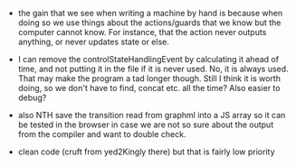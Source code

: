 - the gain that we see when writing a machine by hand is because when doing so we use things about the actions/guards that we know but the computer cannot know. For instance, that the action never outputs anything, or never updates state or else.
- I can remove the controlStateHandlingEvent by calculating it ahead of time, and not putting it in the file if it is never used. No, it is always used. That may make the program a tad longer though. Still I think it is worth doing, so we don't have to find, concat etc. all the time? Also easier to debug?

- also NTH save the transition read from graphml into a JS array so it can be tested in the browser in case we are not so sure about the output from the compiler and want to double check.

- clean code (cruft from yed2Kingly there) but that is fairly low priority

